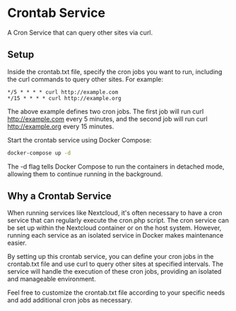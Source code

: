 # Crontab Service
A Cron Service that can query other sites via curl.

## Setup
Inside the crontab.txt file, specify the cron jobs you want to run, including the curl commands to query other sites. For example:

    */5 * * * * curl http://example.com
    */15 * * * * curl http://example.org
    
The above example defines two cron jobs. The first job will run curl http://example.com every 5 minutes, and the second job will run curl http://example.org every 15 minutes.

Start the crontab service using Docker Compose:

```bash
docker-compose up -d
```

The -d flag tells Docker Compose to run the containers in detached mode, allowing them to continue running in the background.

## Why a Crontab Service
When running services like Nextcloud, it's often necessary to have a cron service that can regularly execute the cron.php script. The cron service can be set up within the Nextcloud container or on the host system. However, running each service as an isolated service in Docker makes maintenance easier.

By setting up this crontab service, you can define your cron jobs in the crontab.txt file and use curl to query other sites at specified intervals. The service will handle the execution of these cron jobs, providing an isolated and manageable environment.

Feel free to customize the crontab.txt file according to your specific needs and add additional cron jobs as necessary.